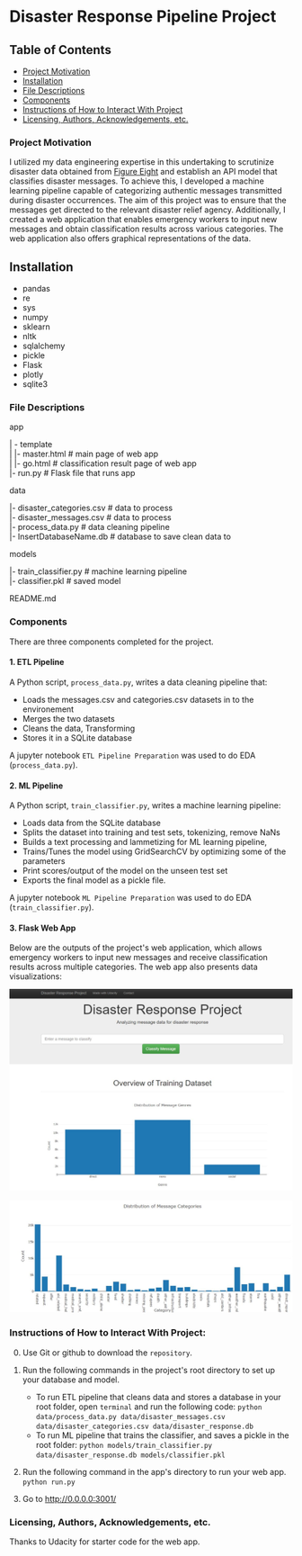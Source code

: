 # Disaster Response Pipeline Project

## Table of Contents
 * [Project Motivation](#project-motivation)
 * [Installation](#Installation)
 * [File Descriptions](#file-descriptions)
 * [Components](#components)
 * [Instructions of How to Interact With Project](#instructions-of-how-to-interact-with-project)
 * [Licensing, Authors, Acknowledgements, etc.](#licensing-authors-acknowledgements-etc)
 
### Project Motivation
I utilized my data engineering expertise in this undertaking to scrutinize disaster data obtained from [Figure Eight](www.appen.com) and establish an API model that classifies disaster messages. To achieve this, I developed a machine learning pipeline capable of categorizing authentic messages transmitted during disaster occurrences. The aim of this project was to ensure that the messages get directed to the relevant disaster relief agency. Additionally, I created a web application that enables emergency workers to input new messages and obtain classification results across various categories. The web application also offers graphical representations of the data.

## Installation <a name="installation"></a>
- pandas
- re
- sys
- numpy
- sklearn
- nltk
- sqlalchemy
- pickle
- Flask
- plotly
- sqlite3

### File Descriptions
app    

| - template    
| |- master.html # main page of web app    
| |- go.html # classification result page of web app    
|- run.py # Flask file that runs app    


data    

|- disaster_categories.csv # data to process    
|- disaster_messages.csv # data to process    
|- process_data.py # data cleaning pipeline    
|- InsertDatabaseName.db # database to save clean data to     


models   

|- train_classifier.py # machine learning pipeline     
|- classifier.pkl # saved model     


README.md    

### Components
There are three components completed for the project. 

#### 1. ETL Pipeline
A Python script, `process_data.py`, writes a data cleaning pipeline that:

 - Loads the messages.csv and categories.csv datasets in to the environement
 - Merges the two datasets
 - Cleans the data, Transforming
 - Stores it in a SQLite database
 
A jupyter notebook `ETL Pipeline Preparation` was used to do EDA (`process_data.py`). 
 
#### 2. ML Pipeline
A Python script, `train_classifier.py`, writes a machine learning pipeline:

 - Loads data from the SQLite database
 - Splits the dataset into training and test sets, tokenizing, remove NaNs
 - Builds a text processing and lammetizing for ML learning pipeline, 
 - Trains/Tunes the model using GridSearchCV by optimizing some of the parameters
 - Print scores/output of the model on the unseen test set
 - Exports the final model as a pickle file.
 
A jupyter notebook `ML Pipeline Preparation` was used to do EDA (`train_classifier.py`). 

#### 3. Flask Web App
Below are the outputs of the project's web application, which allows emergency workers to input new messages and receive classification results across multiple categories. The web app also presents data visualizations:

![app2](https://github.com/Mehranmzn/DataScience-Nanodegree/blob/master/notebooks/Project%202/app/98724735-159df880-238c-11eb-8338-bc4b4e0b1c39.JPG)





![app2](https://github.com/Mehranmzn/DataScience-Nanodegree/blob/master/notebooks/Project%202/app/98724932-5bf35780-238c-11eb-8a93-ebb09ab2d510.JPG)


### Instructions of How to Interact With Project:
0. Use Git or github to download the `repository`. 
1. Run the following commands in the project's root directory to set up your database and model.

    - To run ETL pipeline that cleans data and stores a database in your root folder, open `terminal` and run the following code:
        `python data/process_data.py data/disaster_messages.csv data/disaster_categories.csv data/disaster_response.db`
    - To run ML pipeline that trains the classifier, and saves a pickle in the root folder: 
        `python models/train_classifier.py data/disaster_response.db models/classifier.pkl`

2. Run the following command in the app's directory to run your web app.
    `python run.py`

3. Go to http://0.0.0.0:3001/

### Licensing, Authors, Acknowledgements, etc.
Thanks to Udacity for starter code for the web app. 
